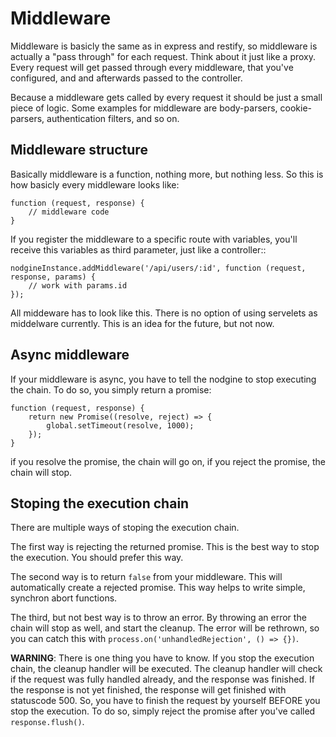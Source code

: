 # Middleware #

Middleware is basicly the same as in express and restify, so middleware is actually a
"pass through" for each request. Think about it just like a proxy. Every request will
get passed through every middleware, that you've configured, and and afterwards passed
to the controller.

Because a middleware gets called by every request it should be just a small piece of logic.
Some examples for middleware are body-parsers, cookie-parsers, authentication filters, and
so on.

## Middleware structure ##

Basically middleware is a function, nothing more, but nothing less. So this is how basicly
every middleware looks like:

    function (request, response) {
        // middleware code
    }

If you register the middleware to a specific route with variables, you'll receive this variables
as third parameter, just like a controller::

    nodgineInstance.addMiddleware('/api/users/:id', function (request, response, params) {
        // work with params.id
    });

All middeware has to look like this. There is no option of using servelets as middelware currently.
This is an idea for the future, but not now.

## Async middleware ##

If your middleware is async, you have to tell the nodgine to stop executing the chain. To do so,
you simply return a promise:

    function (request, response) {
        return new Promise((resolve, reject) => {
            global.setTimeout(resolve, 1000);
        });
    }
    
if you resolve the promise, the chain will go on, if you reject the promise, the chain will stop.

## Stoping the execution chain ##

There are multiple ways of stoping the execution chain.

The first way is rejecting the returned promise. This is the best way to stop the execution. You
should prefer this way.

The second way is to return `false` from your middleware. This will automatically create a rejected
promise. This way helps to write simple, synchron abort functions.

The third, but not best way is to throw an error. By throwing an error the chain will stop as well,
and start the cleanup. The error will be rethrown, so you can catch this with
`process.on('unhandledRejection', () => {})`.

**WARNING**: There is one thing you have to know. If you stop the execution chain, the cleanup handler
will be executed. The cleanup handler will check if the request was fully handled already, and the
response was finished. If the response is not yet finished, the response will get finished with statuscode
500. So, you have to finish the request by yourself BEFORE you stop the execution. To do so, simply reject
the promise after you've called `response.flush()`.